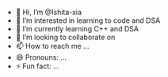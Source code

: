 - 👋 Hi, I’m @Ishita-xia
- 👀 I’m interested in learning to code and DSA
- 🌱 I’m currently learning C++ and DSA
- 💞️ I’m looking to collaborate on 
- 📫 How to reach me ...
- 😄 Pronouns: ...
- ⚡ Fun fact: ...

<!---
Ishita-xia/Ishita-xia is a ✨ special ✨ repository because its `README.md` (this file) appears on your GitHub profile.
You can click the Preview link to take a look at your changes.
--->
